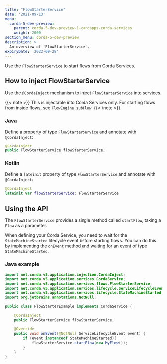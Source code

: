 ```yaml
---
title: "FlowStarterService"
date: '2021-09-13'
menu:
  corda-5-dev-preview:
    parent: corda-5-dev-preview-1-cordapps-corda-services
    weight: 2000
section_menu: corda-5-dev-preview
description: >
  An overview of `FlowStarterService`.
expiryDate: '2022-09-28'  
---
```


Use the `FlowStarterService` to start flows from Corda Services.

## How to inject FlowStarterService

Use the `@CordaInject` mechanism to inject `FlowStarterService` into services.

{{< note >}}
This is injectable into Corda Services only. For starting flows from inside flows, see `FlowEngine.subFlow`.
{{< /note >}}

### Java

Define a property of type `FlowStarterService` and annotate with `@CordaInject`:

```java
@CordaInject
public FlowStarterService flowStarterService;
```

### Kotlin

Define a `lateinit` property of type `FlowStarterService` and annotate with `@CordaInject`:

```kotlin
@CordaInject
lateinit var flowStarterService: FlowStarterService
```

## Using the API

The `FlowStarterService` provides a single method called `startFlow`, taking a `Flow` as a parameter.

When defining your Corda Service, you need to wait for the `StateMachineStarted` lifecycle event before starting flows.
You can do this by implementing the `onEvent` method and waiting for an event of type `StateMachineStarted`.

### Java example

```java
import net.corda.v5.application.injection.CordaInject;
import net.corda.v5.application.services.CordaService;
import net.corda.v5.application.services.flows.FlowStarterService;
import net.corda.v5.application.services.lifecycle.ServiceLifecycleEvent;
import net.corda.v5.application.services.lifecycle.StateMachineStarted;
import org.jetbrains.annotations.NotNull;

public class FlowStarterExample implements CordaService {

    @CordaInject
    public FlowStarterService flowStarterService;

    @Override
    public void onEvent(@NotNull ServiceLifecycleEvent event) {
        if (event instanceof StateMachineStarted){
            flowStarterService.startFlow(new MyFlow());
        }
    }
}
```

